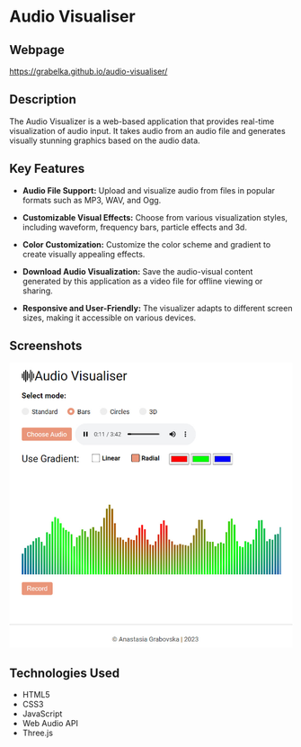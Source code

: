 # Audio Visualiser

## Webpage

https://grabelka.github.io/audio-visualiser/

## Description

The Audio Visualizer is a web-based application that provides real-time visualization of audio input. It takes audio from an audio file and generates visually stunning graphics based on the audio data. 

## Key Features

- **Audio File Support:** Upload and visualize audio from files in popular formats such as MP3, WAV, and Ogg.

- **Customizable Visual Effects:** Choose from various visualization styles, including waveform, frequency bars, particle effects and 3d.

- **Color Customization:** Customize the color scheme and gradient to create visually appealing effects.

- **Download Audio Visualization:** Save the audio-visual content generated by this application as a video file for offline viewing or sharing. 

- **Responsive and User-Friendly:** The visualizer adapts to different screen sizes, making it accessible on various devices.

## Screenshots

![Screenshot 1](screenshots/screenshot1.jpg)

## Technologies Used

- HTML5
- CSS3
- JavaScript
- Web Audio API
- Three.js